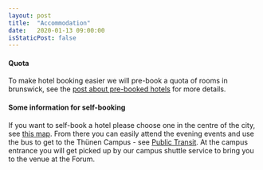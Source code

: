 ```yaml
---
layout: post
title:  "Accommodation"
date:   2020-01-13 09:00:00
isStaticPost: false
---
```

#### Quota
To make hotel booking easier we will pre-book a quota of rooms in brunswick, see the [post about pre-booked hotels](/blog/pre-booked-hotels) for more details.

#### Some information for self-booking
If you want to self-book a hotel please choose one in the centre of the city, see [this map](https://www.braunschweig.de/english/touristservice/hotels/map.php). From there you can easily attend the evening events and use the bus to get to the Thünen Campus - see [Public Transit](https://summit.geonode.org/logistics/). At the campus entrance you will get picked up by our campus shuttle service to bring you to the venue at the Forum.
